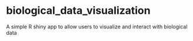 # biological_data_visualization
A simple R shiny app to allow users to visualize and interact with biological data
